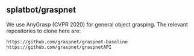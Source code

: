 ## splatbot/graspnet

We use AnyGrasp (CVPR 2020) for general object grasping. The relevant repositories to clone here are:
```
https://github.com/graspnet/graspnet-baseline
https://github.com/graspnet/graspnetAPI
```

